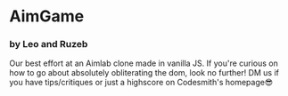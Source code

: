 # AimGame

### by Leo and Ruzeb

Our best effort at an Aimlab clone made in vanilla JS.
If you're curious on how to go about absolutely obliterating the dom, look no further!
DM us if you have tips/critiques or just a highscore on Codesmith's homepage😎
